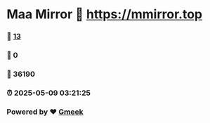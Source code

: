 # Maa Mirror :link: https://mmirror.top 
### :page_facing_up: [13](https://mmirror.top/tag.html) 
### :speech_balloon: 0 
### :hibiscus: 36190 
### :alarm_clock: 2025-05-09 03:21:25 
### Powered by :heart: [Gmeek](https://github.com/Meekdai/Gmeek)
